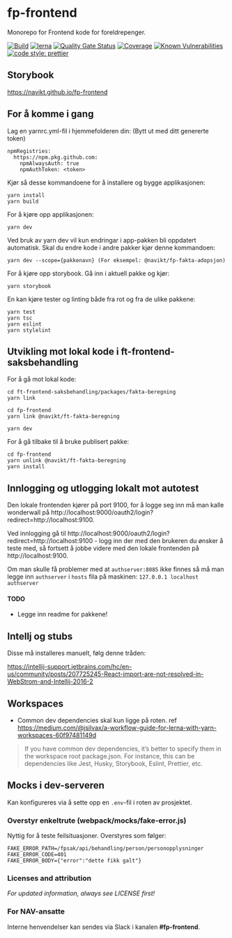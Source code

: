 # fp-frontend
Monorepo for Frontend kode for foreldrepenger.

[![Build](https://github.com/navikt/fp-frontend/workflows/Build,%20push%20and%20deploy%20Fpsak-frontend/badge.svg)](https://github.com/navikt/fp-frontend/workflows/Build,%20push%20and%20deploy%20Fpsak-frontend/badge.svg)
[![lerna](https://img.shields.io/badge/maintained%20with-lerna-cc00ff.svg)](https://lernajs.io/)
[![Quality Gate Status](https://sonarcloud.io/api/project_badges/measure?project=navikt_fp-frontend&metric=alert_status)](https://sonarcloud.io/dashboard?id=navikt_fp-frontend)
[![Coverage](https://sonarcloud.io/api/project_badges/measure?project=navikt_fp-frontend&metric=coverage)](https://sonarcloud.io/dashboard?id=navikt_fp-frontend)
[![Known Vulnerabilities](https://snyk.io/test/github/navikt/fp-frontend/badge.svg)](https://snyk.io/test/github/navikt/fp-frontend)
[![code style: prettier](https://img.shields.io/badge/code_style-prettier-ff69b4.svg?style=flat-square)](https://github.com/prettier/prettier)

## Storybook
https://navikt.github.io/fp-frontend

## For å komme i gang

Lag en yarnrc.yml-fil i hjemmefolderen din: (Bytt ut <token> med ditt genererte token)
````
npmRegistries:
  https://npm.pkg.github.com:
    npmAlwaysAuth: true
    npmAuthToken: <token>
````
  
Kjør så desse kommandoene for å installere og bygge applikasjonen:
````
yarn install
yarn build
````
For å kjøre opp applikasjonen:
````
yarn dev
````

Ved bruk av yarn dev vil kun endringar i app-pakken bli oppdatert automatisk. Skal du endre kode i andre pakker kjør denne kommandoen:
````
yarn dev --scope={pakkenavn} (For eksempel: @navikt/fp-fakta-adopsjon)
````

For å kjøre opp storybook. Gå inn i aktuell pakke og kjør:
````
yarn storybook
````

En kan kjøre tester og linting både fra rot og fra de ulike pakkene:
````
yarn test
yarn tsc
yarn eslint
yarn stylelint
````

## Utvikling mot lokal kode i ft-frontend-saksbehandling
For å gå mot lokal kode:
````
cd ft-frontend-saksbehandling/packages/fakta-beregning
yarn link

cd fp-frontend
yarn link @navikt/ft-fakta-beregning

yarn dev
````

For å gå tilbake til å bruke publisert pakke:
````
cd fp-frontend
yarn unlink @navikt/ft-fakta-beregning
yarn install
````

## Innlogging og utlogging lokalt mot autotest

Den lokale frontenden kjører på port 9100, for å logge seg inn må man kalle wonderwall på http://localhost:9000/oauth2/login?redirect=http://localhost:9100.

Ved innlogging gå til http://localhost:9000/oauth2/login?redirect=http://localhost:9100 - logg inn der med den brukeren du ønsker å teste med, så fortsett å jobbe videre med den lokale frontenden på http://localhost:9100.

Om man skulle få problemer med at `authserver:8085` ikke finnes så må man legge inn `authserver` i `hosts` fila på maskinen:
`127.0.0.1 localhost authserver`

#### TODO
* Legge inn readme for pakkene!

## Intellj og stubs
Disse må installeres manuelt, følg denne tråden:

https://intellij-support.jetbrains.com/hc/en-us/community/posts/207725245-React-import-are-not-resolved-in-WebStrom-and-Intellij-2016-2

## Workspaces
* Common dev dependencies skal kun ligge på roten. ref
https://medium.com/@jsilvax/a-workflow-guide-for-lerna-with-yarn-workspaces-60f97481149d
>If you have common dev dependencies, it’s better to specify them in the workspace root package.json.
>For instance, this can be dependencies like Jest, Husky, Storybook, Eslint, Prettier, etc.

## Mocks i dev-serveren
Kan konfigureres via å sette opp en `.env`-fil i roten av prosjektet.

### Overstyr enkeltrute (webpack/mocks/fake-error.js)
Nyttig for å teste feilsituasjoner. Overstyres som følger:
```
FAKE_ERROR_PATH=/fpsak/api/behandling/person/personopplysninger
FAKE_ERROR_CODE=401
FAKE_ERROR_BODY={"error":"dette fikk galt"}
```

### Licenses and attribution
*For updated information, always see LICENSE first!*

### For NAV-ansatte
Interne henvendelser kan sendes via Slack i kanalen **#fp-frontend**.
